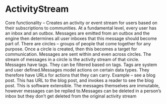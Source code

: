 # ActivityStream
Core functionality – Creates an activity or event stream for users based on their subscriptions to communities. At a fundamental level, every user has an inbox and an outbox. Messages are emitted from an outbox and the engine then determines all user inboxes that this message should become part of. There are circles – groups of people that come together for any purpose. Once a circle is created, then this becomes a target for communication. Messages are sent within and even across circles. The stream of messages in a circle is the activity stream of that circle. Messages have tags. They can be filtered based on tags. Tags are system and user defined.Messages model actions on certain data types. They therefore have URLs for actions that they can carry. Example – see a blog post. This has URL to the blog post, and invokes a reader to see the blog post. This is software extensible. The messages themselves are immutable, however messages can be replied to.Messages can be deleted in a person’s inbox but they don’t get deleted from the original activity stream 
